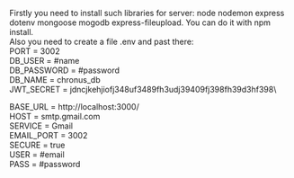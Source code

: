 Firstly you need to install such libraries for server: node nodemon express dotenv mongoose mogodb express-fileupload. You can do it with npm install.\
Also you need to create a file .env and past there:\
PORT = 3002\
DB_USER = #name\
DB_PASSWORD = #password\
DB_NAME = chronus_db\
JWT_SECRET = jdncjkehjiofj348uf3489fh3udj39409fj398fh39d3hf398\

BASE_URL = http://localhost:3000/ \
HOST = smtp.gmail.com\
SERVICE = Gmail\
EMAIL_PORT = 3002\
SECURE = true\
USER = #email\
PASS = #password
